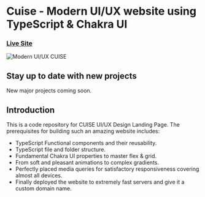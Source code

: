 # Cuise - Modern UI/UX website using TypeScript & Chakra UI

### [Live Site](https://cuise.gq/)

![Modern UI/UX CUISE](https://i.ibb.co/ZLh5fDv/cuise.png)

## Stay up to date with new projects
New major projects coming soon.

## Introduction
This is a code repository for CUISE UI/UX Design Landing Page.
  The prerequisites for building such an amazing website includes:

- TypeScript Functional components and their reusability.
- TypeScript file and folder structure.
- Fundamental Chakra UI properties to master flex & grid.
- From soft and pleasant animations to complex gradients.
- Perfectly placed media queries for satisfactory responsiveness covering almost all devices.
- Finally deployed the website to extremely fast servers and give it a custom domain name.

